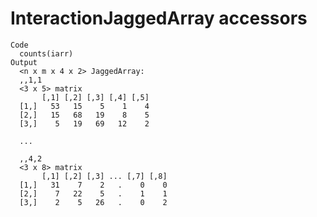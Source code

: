 # InteractionJaggedArray accessors

    Code
      counts(iarr)
    Output
      <n x m x 4 x 2> JaggedArray:
      ,,1,1
      <3 x 5> matrix
           [,1] [,2] [,3] [,4] [,5]
      [1,]   53   15    5    1    4
      [2,]   15   68   19    8    5
      [3,]    5   19   69   12    2
      
      ...
      
      ,,4,2
      <3 x 8> matrix
           [,1] [,2] [,3] ... [,7] [,8]
      [1,]   31    7    2   .    0    0
      [2,]    7   22    5   .    1    1
      [3,]    2    5   26   .    0    2
      


